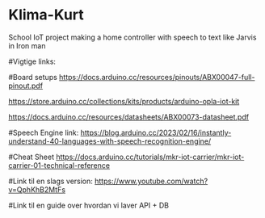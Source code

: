 # Klima-Kurt
School IoT project making a home controller with speech to text like Jarvis in Iron man


#Vigtige links:

#Board setups
https://docs.arduino.cc/resources/pinouts/ABX00047-full-pinout.pdf

https://store.arduino.cc/collections/kits/products/arduino-opla-iot-kit

https://docs.arduino.cc/resources/datasheets/ABX00073-datasheet.pdf

#Speech Engine link:
https://blog.arduino.cc/2023/02/16/instantly-understand-40-languages-with-speech-recognition-engine/

#Cheat Sheet
https://docs.arduino.cc/tutorials/mkr-iot-carrier/mkr-iot-carrier-01-technical-reference

#Link til en slags version:
https://www.youtube.com/watch?v=QphKhB2MtFs

#Link til en guide over hvordan vi laver API + DB

